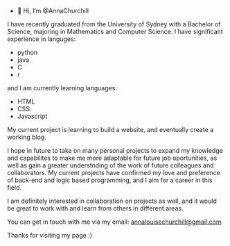 - 👋 Hi, I’m @AnnaChurchill

I have recently graduated from the University of Sydney with a Bachelor of Science, majoring in Mathematics and Computer Science.
I have significant experience in languges:
- python
- java
- C
- r

and I am currently learning languages:
- HTML
- CSS
- Javascript

My current project is learning to build a website, and eventually create a working blog.

I hope in future to take on many personal projects to expand my knowledge and capabilites to make me more adaptable for future job oportunities, as well as gain a greater understnding of the work of future colleagues and collaborators.
My current projects have confirmed my love and preference of back-end and logic based programming, and I aim for a career in this field.  

I am definitely interested in collaboration on projects as well, and it would be great to work with and learn from others in different areas.

You can get in touch with me via my email: annalouisechurchill@gmail.com

Thanks for visiting my page :)


